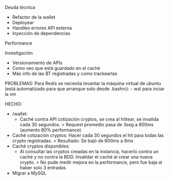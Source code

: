Deuda técnica
- Refactor de la wallet
- Deployear
- Handleo errores API externa
- Inyección de dependencias

Performance

Investigación
- Versionamiento de APIs
- Como veo que está guardado en el caché
- Más info de las BT registradas y como trackearlas

PROBLEMAS:
  Para Redis se necesita levantar la máquina virtual de ubuntu (está automatizado para que arranque solo desde .bashrc):
    - wsl para inciar la vm

HECHO:
- /wallet:
  - Caché contra API cotización cryptos, se crea al hittear, se invalida cada 30 segundos. > Request promedio pasa de 3seg a 600ms (aumento 80% performance)
- Caché cotización cryptos: Hacer cada 30 segundos el hit para todas las crypto registradas. > Resultado: Se bajó de 600ms a 8ms
- Caché cryptos disponibles:
  - Al consultar las cryptos creadas en la instancia, hacerlo contra un caché y no contra la BDD. Invalidar el caché al crear una nueva crypto. > No pude medir mejora en la performance, pero fue baja al haber solo 3 entradas
- Migrar a MySQL
